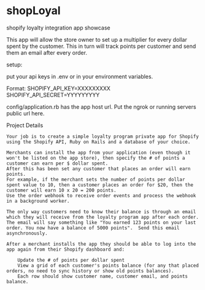 # shopLoyal
shopify loyalty integration app showcase

This app will allow the store owner to set up a multiplier for every dollar spent by the customer. This in turn will track points per customer and send them an email after every order. 

setup: 

put your api keys in .env or in your environment variables.

Format:
SHOPIFY_API_KEY=XXXXXXXXX
SHOPIFY_API_SECRET=YYYYYYYYY

config/application.rb has the app host url. Put the ngrok or running servers public url here. 

Project Details

    Your job is to create a simple loyalty program private app for Shopify using the Shopify API, Ruby on Rails and a database of your choice.
      
    Merchants can install the app from your application (even though it won't be listed on the app store), then specify the # of points a customer can earn per $ dollar spent. 
    After this has been set any customer that places an order will earn points. 
    For example, if the merchant sets the number of points per dollar spent value to 10, then a customer places an order for $20, then the customer will earn 10 x 20 = 200 points.  
    Use the order webhook to receive order events and process the webhook in a background worker.
     
    The only way customers need to know their balance is through an email which they will receive from the loyalty program app after each order. 
    The email will say something like "You earned 123 points on your last order. You now have a balance of 5000 points".  Send this email asynchronously.
     
    After a merchant installs the app they should be able to log into the app again from their Shopify dashboard and:

        Update the # of points per dollar spent 
        View a grid of each customer's points balance (for any that placed orders, no need to sync history or show old points balances). 
        Each row should show customer name, customer email, and points balance.


